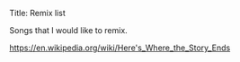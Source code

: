 Title: Remix list

Songs that I would like to remix.

https://en.wikipedia.org/wiki/Here's_Where_the_Story_Ends